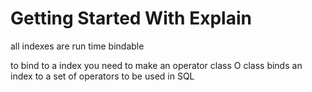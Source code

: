 # Getting Started With Explain
all indexes are run time bindable

to bind to a index you need to make an operator class
    O class binds an index to a set of operators to be used in SQL  